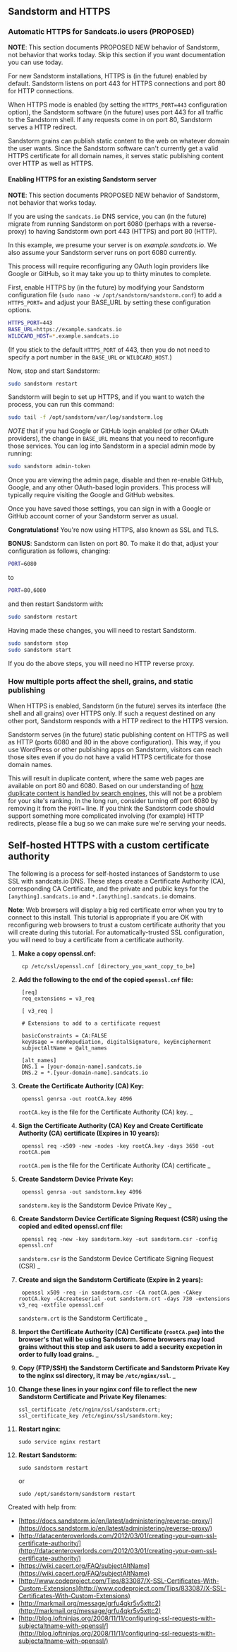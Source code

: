 ## Sandstorm and HTTPS

### Automatic HTTPS for Sandcats.io users (PROPOSED)

**NOTE**: This section documents PROPOSED NEW behavior of Sandstorm,
not behavior that works today. Skip this section if you want
documentation you can use today.

For new Sandstorm installations, HTTPS is (in the future) enabled by
default. Sandstorm listens on port 443 for HTTPS connections and port
80 for HTTP connections.

When HTTPS mode is enabled (by setting the `HTTPS_PORT=443` configuration
option), the Sandstorm software (in the future) uses port 443 for all
traffic to the Sandstorm shell. If any requests come in on port 80,
Sandstorm serves a HTTP redirect.

Sandstorm grains can publish static content to the web on whatever
domain the user wants. Since the Sandstorm software can't currently
get a valid HTTPS certificate for all domain names, it serves static
publishing content over HTTP as well as HTTPS.

#### Enabling HTTPS for an existing Sandstorm server

**NOTE**: This section documents PROPOSED NEW behavior of Sandstorm, not behavior that works today.

If you are using the `sandcats.io` DNS service, you can (in the
future) migrate from running Sandstorm on port 6080 (perhaps with a
reverse-proxy) to having Sandstorm own port 443 (HTTPS) and port 80
(HTTP).

In this example, we presume your server is on
_example.sandcats.io_. We also assume your Sandstorm server runs on
port 6080 currently.

This process will require reconfiguring any OAuth login providers like
Google or GitHub, so it may take you up to thirty minutes to complete.

First, enable HTTPS by (in the future) by modifying your Sandstorm
configuration file (`sudo nano -w /opt/sandstorm/sandstorm.conf`) to
add a `HTTPS_PORT=` and adjust your BASE_URL by setting these
configuration options.

```bash
HTTPS_PORT=443
BASE_URL=https://example.sandcats.io
WILDCARD_HOST=*.example.sandcats.io
```

(If you stick to the default `HTTPS_PORT` of 443, then you do not need
to specify a port number in the `BASE_URL` or `WILDCARD_HOST`.)

Now, stop and start Sandstorm:

```bash
sudo sandstorm restart
```

Sandstorm will begin to set up HTTPS, and if you want to watch the
process, you can run this command:

```bash
sudo tail -f /opt/sandstorm/var/log/sandstorm.log
```

*NOTE* that if you had Google or GitHub login enabled (or other OAuth
providers), the change in `BASE_URL` means that you need to
reconfigure those services. You can log into Sandstorm in a special admin
mode by running:

```bash
sudo sandstorm admin-token
```

Once you are viewing the admin page, disable and then re-enable
GitHub, Google, and any other OAuth-based login providers. This
process will typically require visiting the Google and GitHub
websites.

Once you have saved those settings, you can sign in with a Google or
GitHub account corner of your Sandstorm server as usual.

**Congratulations!** You're now using HTTPS, also known as SSL and TLS.

**BONUS**: Sandstorm can listen on port 80. To make it do that, adjust
your configuration as follows, changing:

```bash
PORT=6080
```

to

```bash
PORT=80,6080
```

and then restart Sandstorm with:

```bash
sudo sandstorm restart
```

Having made these changes, you will need to restart Sandstorm.

```bash
sudo sandstorm stop
sudo sandstorm start
```

If you do the above steps, you will need no HTTP reverse proxy.

### How multiple ports affect the shell, grains, and static publishing

When HTTPS is enabled, Sandstorm (in the future) serves its interface
(the shell and all grains) over HTTPS only. If such a request destined
on any other port, Sandstorm responds with a HTTP redirect to the
HTTPS version.

Sandstorm serves (in the future) static publishing content on HTTPS as
well as HTTP (ports 6080 and 80 in the above configuration). This way,
if you use WordPress or other publishing apps on Sandstorm, visitors
can reach those sites even if you do not have a valid HTTPS
certificate for those domain names.

This will result in duplicate content, where the same web pages are
available on port 80 and 6080. Based on our understanding of [how
duplicate content is handled by search
engines](https://support.google.com/webmasters/answer/66359?hl=en),
this will not be a problem for your site's ranking. In the long run,
consider turning off port 6080 by removing it from the `PORT=` line.
If you think the Sandstorm code should support something more
complicated involving (for example) HTTP redirects, please file a bug
so we can make sure we're serving your needs.

## Self-hosted HTTPS with a custom certificate authority

The following is a process for self-hosted instances of Sandstorm to use SSL with sandcats.io DNS. These steps create a Certificate Authority (CA), corresponding CA Certificate, and the private and public keys for the `[anything].sandcats.io` and `*.[anything].sandcats.io` domains.

**Note**: Web browsers will display a big red certificate error when you try to connect to this install. This tutorial is appropriate if you are OK with reconfiguring web browsers to trust a custom certificate authority that you will create during this tutorial. For automatically-trusted SSL configuration, you will need to buy a certificate from a certificate authority.

1. **Make a copy openssl.cnf:**

        cp /etc/ssl/openssl.cnf [directory_you_want_copy_to_be]


2. **Add the following to the end of the copied `openssl.cnf` file:**

        [req]
        req_extensions = v3_req

        [ v3_req ]

        # Extensions to add to a certificate request

        basicConstraints = CA:FALSE
        keyUsage = nonRepudiation, digitalSignature, keyEncipherment
        subjectAltName = @alt_names

        [alt_names]
        DNS.1 = [your-domain-name].sandcats.io
        DNS.2 = *.[your-domain-name].sandcats.io

3. **Create the Certificate Authority (CA) Key:**

        openssl genrsa -out rootCA.key 4096
    `rootCA.key` is the file for the Certificate Authority (CA) key.
    _

4. **Sign the Certificate Authority (CA) Key and Create Certificate Authority (CA) certificate (Expires in 10 years):**

        openssl req -x509 -new -nodes -key rootCA.key -days 3650 -out rootCA.pem

    `rootCA.pem` is the file for the Certificate Authority (CA) certificate
    _

5. **Create Sandstorm Device Private Key:**

        openssl genrsa -out sandstorm.key 4096

    `sandstorm.key` is the Sandstorm Device Private Key
    _

6. **Create Sandstorm Device Certificate Signing Request (CSR) using the copied and edited openssl.cnf file:**

        openssl req -new -key sandstorm.key -out sandstorm.csr -config openssl.cnf

    `sandstorm.csr` is the Sandstorm Device Certificate Signing Request (CSR)
    _

7. **Create and sign the Sandstorm Certificate (Expire in 2 years):**

        openssl x509 -req -in sandstorm.csr -CA rootCA.pem -CAkey rootCA.key -CAcreateserial -out sandstorm.crt -days 730 -extensions v3_req -extfile openssl.cnf

    `sandstorm.crt` is the Sandstorm Certificate
    _

8. **Import the Certificate Authority (CA) Certificate (`rootCA.pem`) into the browser's that will be using Sandstorm. Some browsers may load grains without this step and ask users to add a security excpetion in order to fully load grains.**
_

9. **Copy (FTP/SSH) the Sandstorm Certificate and Sandstorm Private Key to the nginx ssl directory, it may be `/etc/nginx/ssl`**.
_

10. **Change these lines in your nginx conf file to reflect the new Sandstorm Certificate and Private Key filenames**:

        ssl_certificate /etc/nginx/ssl/sandstorm.crt;
        ssl_certificate_key /etc/nginx/ssl/sandstorm.key;

11. **Restart nginx**:

        sudo service nginx restart

12. **Restart Sandstorm:**

        sudo sandstorm restart
    or

        sudo /opt/sandstorm/sandstorm restart


Created with help from:

* [https://docs.sandstorm.io/en/latest/administering/reverse-proxy/](https://docs.sandstorm.io/en/latest/administering/reverse-proxy/)
* [http://datacenteroverlords.com/2012/03/01/creating-your-own-ssl-certificate-authority/](http://datacenteroverlords.com/2012/03/01/creating-your-own-ssl-certificate-authority/)
* [https://wiki.cacert.org/FAQ/subjectAltName](https://wiki.cacert.org/FAQ/subjectAltName)
* [http://www.codeproject.com/Tips/833087/X-SSL-Certificates-With-Custom-Extensions](http://www.codeproject.com/Tips/833087/X-SSL-Certificates-With-Custom-Extensions)
* [http://markmail.org/message/grfu4qkr5v5xttc2](http://markmail.org/message/grfu4qkr5v5xttc2)
* [http://blog.loftninjas.org/2008/11/11/configuring-ssl-requests-with-subjectaltname-with-openssl/](http://blog.loftninjas.org/2008/11/11/configuring-ssl-requests-with-subjectaltname-with-openssl/)
